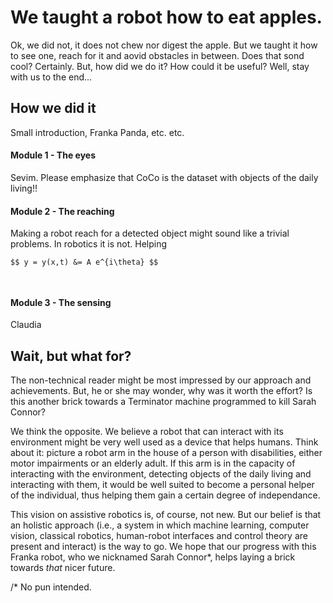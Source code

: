 # We taught a robot how to eat apples.

Ok, we did not, it does not chew nor digest the apple.  But we taught it how to see one, reach for it and aovid obstacles in between.  Does that sond cool? Certainly. But, how did we do it?  How could it be useful? Well, stay with us to the end... 



## How we did it

Small introduction, Franka Panda, etc. etc. 



#### Module 1  - The eyes

 Sevim. Please emphasize that CoCo is the dataset with objects of the daily living!!

#### Module 2  - The reaching 

Making a robot reach for a detected object might sound like a trivial problems. In robotics it is not. Helping 



```Markdown
$$ y = y(x,t) &= A e^{i\theta} $$




```

#### Module 3  - The sensing



Claudia



## Wait, but what for?

The non-technical reader might be most impressed by our approach and achievements. But, he or she may wonder, why was it worth the effort? Is this another brick towards a Terminator machine programmed to kill Sarah Connor? 

We think the opposite. We believe a robot that can interact with its environment might be very well used as a device that helps humans. Think about it: picture a robot arm in the house of a person with disabilities, either motor impairments or an elderly adult.  If this arm is in the capacity of interacting with the environment, detecting objects of the daily living and interacting with them, it would be well suited to become a personal helper of the individual, thus helping them gain a certain degree of independance. 

This vision on assistive robotics is, of course, not new. But our belief is that  an holistic approach (i.e., a system in which machine learning, computer vision, classical robotics, human-robot interfaces and control theory are present and interact) is the way to go.  We hope that our progress with this Franka robot, who we nicknamed Sarah Connor*, helps laying a brick towards _that_ nicer future. 

/* No pun intended.



